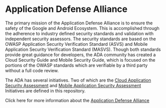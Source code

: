 # Application Defense Alliance
The primary mission of the Application Defense Alliance is to ensure the safety of the Google and Android Ecosystem. This is accomplished through the adherence to industry defined security standards and validation with independent security assessors. The security standards are based on the OWASP Application Security Verification Standard (ASVS) and Mobile Application Security Verification Standard (MASVS). Though both standards provide great guidance for developers, the ADA community has created a Cloud Security Guide and Mobile Security Guide, which is focused on the portions of the OWASP standards which are verifiable by a third party without a full code review.

The ADA has several initiatives. Two of which are the [Cloud Application Security Assessment](https://github.com/appdefensealliance/ASA/tree/main/CloudAppSecurity) and [Mobile Application Security Assessment](https://github.com/appdefensealliance/ASA/tree/main/MobileAppSecurityAssessment) Initiatives are defined in this repository. 

Click here for more information about the [Application Defense Alliance](https://www.appdefensealliance.dev/)

